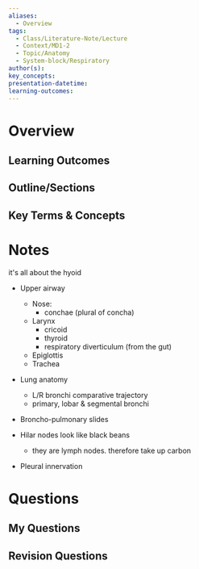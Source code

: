 ```yaml
---
aliases:
  - Overview
tags:
  - Class/Literature-Note/Lecture
  - Context/MD1-2
  - Topic/Anatomy
  - System-block/Respiratory
author(s): 
key_concepts: 
presentation-datetime: 
learning-outcomes:
---
```



# Overview
## Learning Outcomes

## Outline/Sections

## Key Terms & Concepts


# Notes
it's all about the hyoid
- Upper airway
	- Nose:
		- conchae (plural of concha)
	- Larynx
		- cricoid
		- thyroid
		- respiratory diverticulum (from the gut)
	- Epiglottis
	- Trachea
- Lung anatomy
	- L/R bronchi comparative trajectory
	- primary, lobar & segmental bronchi
- Broncho-pulmonary slides


- Hilar nodes look like black beans
	- they are lymph nodes. therefore take up carbon

- Pleural innervation


# Questions

## My Questions
## Revision Questions




